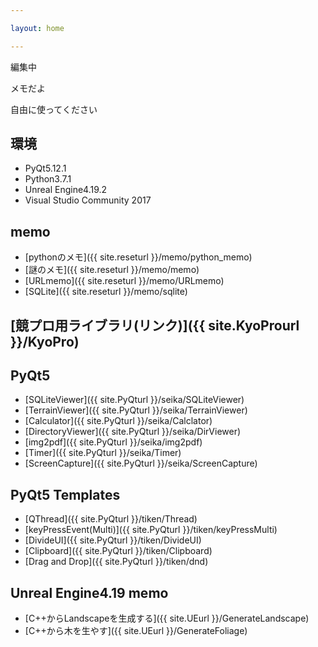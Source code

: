 ```yaml
---

layout: home

---
```


編集中

メモだよ

自由に使ってください

## 環境

* PyQt5.12.1
* Python3.7.1
* Unreal Engine4.19.2
* Visual Studio Community 2017

## memo
* [pythonのメモ]({{ site.reseturl }}/memo/python_memo)
* [謎のメモ]({{ site.reseturl }}/memo/memo)
* [URLmemo]({{ site.reseturl }}/memo/URLmemo)
* [SQLite]({{ site.reseturl }}/memo/sqlite)

## [競プロ用ライブラリ(リンク)]({{ site.KyoProurl }}/KyoPro)

## PyQt5

* [SQLiteViewer]({{ site.PyQturl }}/seika/SQLiteViewer)
* [TerrainViewer]({{ site.PyQturl }}/seika/TerrainViewer)
* [Calculator]({{ site.PyQturl }}/seika/Calclator)
* [DirectoryViewer]({{ site.PyQturl }}/seika/DirViewer)
* [img2pdf]({{ site.PyQturl }}/seika/img2pdf)
* [Timer]({{ site.PyQturl }}/seika/Timer)
* [ScreenCapture]({{ site.PyQturl }}/seika/ScreenCapture)

## PyQt5 Templates

* [QThread]({{ site.PyQturl }}/tiken/Thread)
* [keyPressEvent(Multi)]({{ site.PyQturl }}/tiken/keyPressMulti)
* [DivideUI]({{ site.PyQturl }}/tiken/DivideUI)
* [Clipboard]({{ site.PyQturl }}/tiken/Clipboard)
* [Drag and Drop]({{ site.PyQturl }}/tiken/dnd)


## Unreal Engine4.19 memo

* [C++からLandscapeを生成する]({{ site.UEurl }}/GenerateLandscape)
* [C++から木を生やす]({{ site.UEurl }}/GenerateFoliage)
